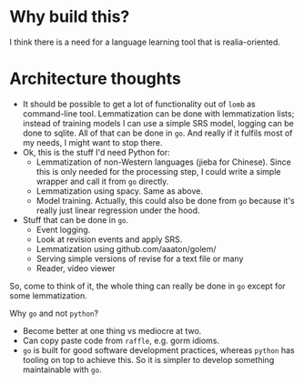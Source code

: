 # Why build this?

I think there is a need for a language learning tool that is realia-oriented.


# Architecture thoughts

- It should be possible to get a lot of functionality out of `lomb` as command-line tool. Lemmatization can be done with lemmatization lists; instead of training models I can use a simple SRS model, logging can be done to sqlite. All of that can be done in `go`. And really if it fulfils most of my needs, I might want to stop there.
- Ok, this is the stuff I'd need Python for:
    - Lemmatization of non-Western languages (jieba for Chinese). Since this is only needed for the processing step, I could write a simple wrapper and call it from `go` directly.
    - Lemmatization using spacy. Same as above.
    - Model training. Actually, this could also be done from `go` because it's really just linear regression under the hood.
- Stuff that can be done in `go`.
    - Event logging.
    - Look at revision events and apply SRS.
    - Lemmatization using github.com/aaaton/golem/
    - Serving simple versions of revise for a text file or many
    - Reader, video viewer

So, come to think of it, the whole thing can really be done in `go` except for some lemmatization.

Why `go` and not `python`?
- Become better at one thing vs mediocre at two.
- Can copy paste code from `raffle`, e.g. gorm idioms.
- `go` is built for good software development practices, whereas `python` has tooling on top to achieve this. So it is simpler to develop something maintainable with `go`.
